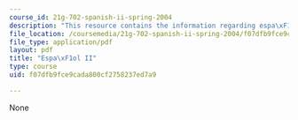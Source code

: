 ```yaml
---
course_id: 21g-702-spanish-ii-spring-2004
description: "This resource contains the information regarding espa\xF1ol II."
file_location: /coursemedia/21g-702-spanish-ii-spring-2004/f07dfb9fce9cada800cf2758237ed7a9_MIT21G_702S04_consejos.pdf
file_type: application/pdf
layout: pdf
title: "Espa\xF1ol II"
type: course
uid: f07dfb9fce9cada800cf2758237ed7a9

---
```

None
